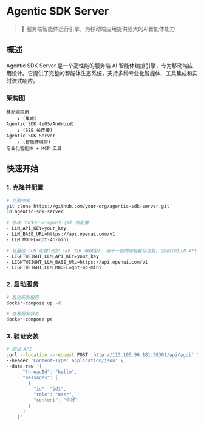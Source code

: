 # Agentic SDK Server

> 🤖 服务端智能体运行引擎，为移动端应用提供强大的AI智能体能力

## 概述

Agentic SDK Server 是一个高性能的服务端 AI 智能体编排引擎，专为移动端应用设计。它提供了完整的智能体生态系统，支持多种专业化智能体、工具集成和实时流式响应。

### 架构图

```
移动端应用
    ↓ (集成)
Agentic SDK (iOS/Android)
    ↓ (SSE 长连接)
Agentic SDK Server
    ↓ (智能体编排)
专业化智能体 + MCP 工具
```

## 快速开始

### 1. 克隆并配置

```bash
# 克隆仓库
git clone https://github.com/your-org/agentic-sdk-server.git
cd agentic-sdk-server

# 修改 docker-compose.yml 的配置
- LLM_API_KEY=your_key
- LLM_BASE_URL=https://api.openai.com/v1
- LLM_MODEL=gpt-4o-mini

# 轻量级 LLM 配置(例如 14B 32B 等模型), 用于一些内部轻量级场景。也可以同LLM_API_KEY等配置一样的
- LIGHTWEIGHT_LLM_API_KEY=your_key
- LIGHTWEIGHT_LLM_BASE_URL=https://api.openai.com/v1
- LIGHTWEIGHT_LLM_MODEL=gpt-4o-mini
```

### 2. 启动服务

```bash
# 启动所有服务
docker-compose up -d

# 查看服务状态
docker-compose ps
```

### 3. 验证安装

```bash
# 测试 API
curl --location --request POST 'http://113.105.90.181:30301/api/agui' \
--header 'Content-Type: application/json' \
--data-raw '{
      "threadId": "hello",
      "messages": [
        {
          "id": "id1", 
          "role": "user",
          "content": "你好"
        }
      ]
    }'
```